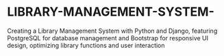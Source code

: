 # LIBRARY-MANAGEMENT-SYSTEM-
Creating a Library Management System with Python and Django, featuring PostgreSQL for database management and Bootstrap for responsive UI design, optimizing library functions and user interaction
